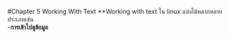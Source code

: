 #Chapter 5 Working With Text
**Working with text ใน linux แบ่งได้หลากหลายประเภทเช่น<br>
-**การเข้าไปดูข้อมูล**<br>
